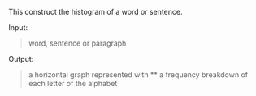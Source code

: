 This construct the histogram of a word or sentence.

Input:
> word, sentence or paragraph

Output:
> a horizontal graph represented with **
> a frequency breakdown of each letter of the alphabet 

